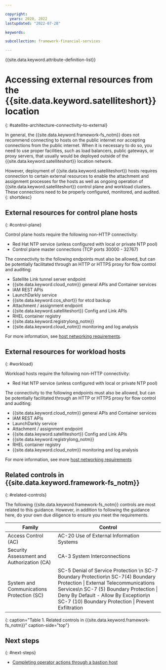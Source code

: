 ```yaml
---

copyright:
  years: 2020, 2022
lastupdated: "2022-07-28"

keywords: 

subcollection: framework-financial-services

---
```


{{site.data.keyword.attribute-definition-list}}

# Accessing external resources from the {{site.data.keyword.satelliteshort}} location
{: #satellite-architecture-connectivity-to-external}

In general, the {{site.data.keyword.framework-fs_notm}} does not recommend connecting to hosts on the public internet nor accepting connections from the public internet. When it is necessary to do so, you need to use proper facilities, such as load balancers, public gateways, or proxy servers, that usually would be deployed outside of the {{site.data.keyword.satelliteshort}} location network.

However, deployment of {{site.data.keyword.satelliteshort}} hosts requires connection to certain external resources to enable the attachment and assignment processes for the hosts as well as ongoing operation of {{site.data.keyword.satelliteshort}} control plane and workload clusters. These connections need to be properly configured, monitored, and audited.
{: shortdesc}






## External resources for control plane hosts
{: #control-plane}

Control plane hosts require the following non-HTTP connectivity:

* Red Hat NTP service (unless configured with local or private NTP pool)
* Control plane master connections (TCP ports 30000 - 32767)

The connectivity to the following endpoints must also be allowed, but can be potentially facilitated through an HTTP or HTTPS proxy for flow control and auditing:

* Satellite Link tunnel server endpoint
* {{site.data.keyword.cloud_notm}} general APIs and Container services
* IAM REST APIs
* LaunchDarkly service
* {{site.data.keyword.cos_short}} for etcd backup
* Attachment / assignment endpoint
* {{site.data.keyword.satelliteshort}} Config and Link APIs
* RHEL container registry
* {{site.data.keyword.registrylong_notm}} 
* {{site.data.keyword.cloud_notm}} monitoring and log analysis

For more information, see [host networking requirements](/docs/satellite?topic=satellite-reqs-host-network#reqs-host-network-firewall-outbound).



## External resources for workload hosts
{: #workload}

Workload hosts require the following non-HTTP connectivity:

* Red Hat NTP service (unless configured with local or private NTP pool)

The connectivity to the following endpoints must also be allowed, but can be potentially facilitated through an HTTP or HTTPS proxy for flow control and auditing:

* {{site.data.keyword.cloud_notm}} general APIs and Container services
* IAM REST APIs
* LaunchDarkly service
* Attachment / assignment endpoint
* {{site.data.keyword.satelliteshort}} Config and Link APIs
* {{site.data.keyword.registrylong_notm}} 
* RHEL container registry
* {{site.data.keyword.cloud_notm}} monitoring and log analysis

For more information, see more [host networking requirements](/docs/satellite?topic=satellite-reqs-host-network#reqs-host-network-firewall-outbound)



## Related controls in {{site.data.keyword.framework-fs_notm}} 
{: #related-controls}

The following {{site.data.keyword.framework-fs_notm}} controls are most related to this guidance. However, in addition to following the guidance here, do your own due diligence to ensure you meet the requirements.


| Family              | Control                                           |
|---------------------|---------------------------------------------------|
| Access Control (AC) | AC-20 Use of External Information Systems |
| Security Assessment and Authorization (CA) | CA-3 System Interconnections |
| System and Communications Protection (SC)  | SC-5 Denial of Service Protection   \n SC-7 Boundary Protection\n SC-7(4) Boundary Protection &#124; External Telecommunications Services\n SC-7 (5) Boundary Protection &#124; Deny By Default - Allow By Exception\n SC-7 (10) Boundary Protection &#124; Prevent Exfiltration |
{: caption="Table 1. Related controls in {{site.data.keyword.framework-fs_notm}}" caption-side="top"}

## Next steps
{: #next-steps}

* [Completing operator actions through a bastion host](/docs/framework-financial-services?topic=framework-financial-services-satellite-architecture-connectivity-bastion)

